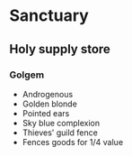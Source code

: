 # Sanctuary

## Holy supply store


### Golgem
- Androgenous
- Golden blonde
- Pointed ears
- Sky blue complexion
- Thieves' guild fence
- Fences goods for 1/4 value